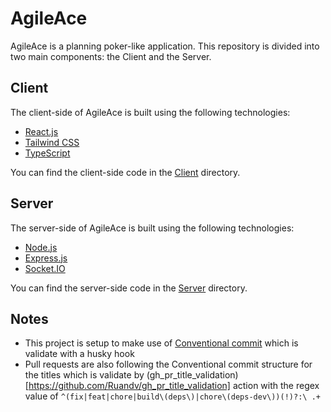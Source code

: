 # AgileAce

AgileAce is a planning poker-like application. This repository is divided into two main components: the Client and the Server.

## Client

The client-side of AgileAce is built using the following technologies:

- [React.js](https://reactjs.org/)
- [Tailwind CSS](https://tailwindcss.com/)
- [TypeScript](https://www.typescriptlang.org/)

You can find the client-side code in the [Client](Client/) directory.

## Server

The server-side of AgileAce is built using the following technologies:

- [Node.js](https://nodejs.org/)
- [Express.js](https://expressjs.com/)
- [Socket.IO](https://socket.io/)

You can find the server-side code in the [Server](Server/) directory.

## Notes

- This project is setup to make use of [Conventional commit](https://www.conventionalcommits.org/en/v1.0.0/) which is validate with a husky hook
- Pull requests are also following the Conventional commit structure for the titles which is validate by (gh_pr_title_validation)[https://github.com/Ruandv/gh_pr_title_validation] action with the regex value of `^(fix|feat|chore|build\(deps\)|chore\(deps-dev\))(!)?:\ .+`